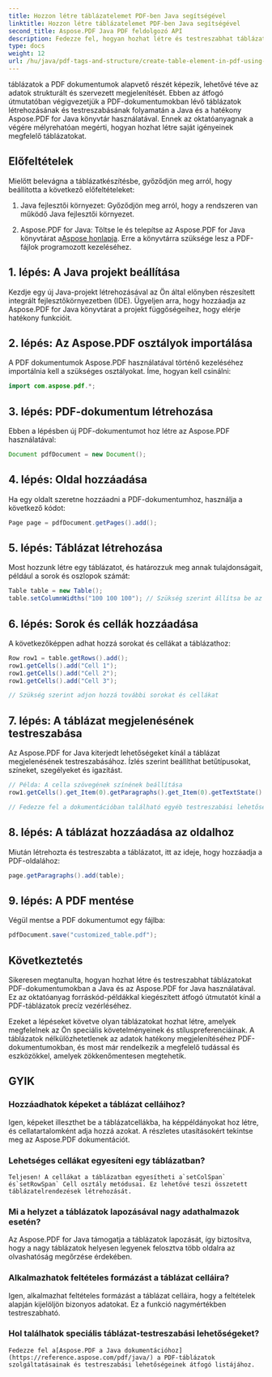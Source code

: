 ```yaml
---
title: Hozzon létre táblázatelemet PDF-ben Java segítségével
linktitle: Hozzon létre táblázatelemet PDF-ben Java segítségével
second_title: Aspose.PDF Java PDF feldolgozó API
description: Fedezze fel, hogyan hozhat létre és testreszabhat táblázatokat PDF-dokumentumokban a Java és az Aspose.PDF for Java használatával. Kövesse részletes útmutatónkat forráskód-példákkal a PDF-táblázatok pontos vezérléséhez.
type: docs
weight: 12
url: /hu/java/pdf-tags-and-structure/create-table-element-in-pdf-using-java/
---
```



táblázatok a PDF dokumentumok alapvető részét képezik, lehetővé téve az adatok strukturált és szervezett megjelenítését. Ebben az átfogó útmutatóban végigvezetjük a PDF-dokumentumokban lévő táblázatok létrehozásának és testreszabásának folyamatán a Java és a hatékony Aspose.PDF for Java könyvtár használatával. Ennek az oktatóanyagnak a végére mélyrehatóan megérti, hogyan hozhat létre saját igényeinek megfelelő táblázatokat.

## Előfeltételek

Mielőtt belevágna a táblázatkészítésbe, győződjön meg arról, hogy beállította a következő előfeltételeket:

1. Java fejlesztői környezet: Győződjön meg arról, hogy a rendszeren van működő Java fejlesztői környezet.

2.  Aspose.PDF for Java: Töltse le és telepítse az Aspose.PDF for Java könyvtárat a[Aspose honlapja](https://releases.aspose.com/pdf/java/). Erre a könyvtárra szüksége lesz a PDF-fájlok programozott kezeléséhez.

## 1. lépés: A Java projekt beállítása

Kezdje egy új Java-projekt létrehozásával az Ön által előnyben részesített integrált fejlesztőkörnyezetben (IDE). Ügyeljen arra, hogy hozzáadja az Aspose.PDF for Java könyvtárat a projekt függőségeihez, hogy elérje hatékony funkcióit.

## 2. lépés: Az Aspose.PDF osztályok importálása

A PDF dokumentumok Aspose.PDF használatával történő kezeléséhez importálnia kell a szükséges osztályokat. Íme, hogyan kell csinálni:

```java
import com.aspose.pdf.*;
```

## 3. lépés: PDF-dokumentum létrehozása

Ebben a lépésben új PDF-dokumentumot hoz létre az Aspose.PDF használatával:

```java
Document pdfDocument = new Document();
```

## 4. lépés: Oldal hozzáadása

Ha egy oldalt szeretne hozzáadni a PDF-dokumentumhoz, használja a következő kódot:

```java
Page page = pdfDocument.getPages().add();
```

## 5. lépés: Táblázat létrehozása

Most hozzunk létre egy táblázatot, és határozzuk meg annak tulajdonságait, például a sorok és oszlopok számát:

```java
Table table = new Table();
table.setColumnWidths("100 100 100"); // Szükség szerint állítsa be az oszlopszélességet
```

## 6. lépés: Sorok és cellák hozzáadása

A következőképpen adhat hozzá sorokat és cellákat a táblázathoz:

```java
Row row1 = table.getRows().add();
row1.getCells().add("Cell 1");
row1.getCells().add("Cell 2");
row1.getCells().add("Cell 3");

// Szükség szerint adjon hozzá további sorokat és cellákat
```

## 7. lépés: A táblázat megjelenésének testreszabása

Az Aspose.PDF for Java kiterjedt lehetőségeket kínál a táblázat megjelenésének testreszabásához. Ízlés szerint beállíthat betűtípusokat, színeket, szegélyeket és igazítást.

```java
// Példa: A cella szövegének színének beállítása
row1.getCells().get_Item(0).getParagraphs().get_Item(0).getTextState().setForegroundColor(Color.getRed());

// Fedezze fel a dokumentációban található egyéb testreszabási lehetőségeket.
```

## 8. lépés: A táblázat hozzáadása az oldalhoz

Miután létrehozta és testreszabta a táblázatot, itt az ideje, hogy hozzáadja a PDF-oldalához:

```java
page.getParagraphs().add(table);
```

## 9. lépés: A PDF mentése

Végül mentse a PDF dokumentumot egy fájlba:

```java
pdfDocument.save("customized_table.pdf");
```

## Következtetés

Sikeresen megtanulta, hogyan hozhat létre és testreszabhat táblázatokat PDF-dokumentumokban a Java és az Aspose.PDF for Java használatával. Ez az oktatóanyag forráskód-példákkal kiegészített átfogó útmutatót kínál a PDF-táblázatok precíz vezérléséhez.

Ezeket a lépéseket követve olyan táblázatokat hozhat létre, amelyek megfelelnek az Ön speciális követelményeinek és stíluspreferenciáinak. A táblázatok nélkülözhetetlenek az adatok hatékony megjelenítéséhez PDF-dokumentumokban, és most már rendelkezik a megfelelő tudással és eszközökkel, amelyek zökkenőmentesen megtehetik.

## GYIK

### Hozzáadhatok képeket a táblázat celláihoz?
   Igen, képeket illeszthet be a táblázatcellákba, ha képpéldányokat hoz létre, és cellatartalomként adja hozzá azokat. A részletes utasításokért tekintse meg az Aspose.PDF dokumentációt.

### Lehetséges cellákat egyesíteni egy táblázatban?
    Teljesen! A cellákat a táblázatban egyesítheti a`setColSpan` és`setRowSpan` Cell osztály metódusai. Ez lehetővé teszi összetett táblázatelrendezések létrehozását.

### Mi a helyzet a táblázatok lapozásával nagy adathalmazok esetén?
   Az Aspose.PDF for Java támogatja a táblázatok lapozását, így biztosítva, hogy a nagy táblázatok helyesen legyenek felosztva több oldalra az olvashatóság megőrzése érdekében.

### Alkalmazhatok feltételes formázást a táblázat celláira?
   Igen, alkalmazhat feltételes formázást a táblázat celláira, hogy a feltételek alapján kijelöljön bizonyos adatokat. Ez a funkció nagymértékben testreszabható.

### Hol találhatok speciális táblázat-testreszabási lehetőségeket?
    Fedezze fel a[Aspose.PDF a Java dokumentációhoz](https://reference.aspose.com/pdf/java/) a PDF-táblázatok szolgáltatásainak és testreszabási lehetőségeinek átfogó listájához.